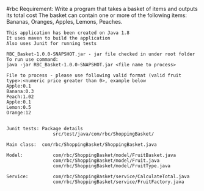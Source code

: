 #rbc
	Requirement:
	Write a program that takes a basket of items and outputs its total cost
	The basket can contain one or more of the following items: Bananas, Oranges, Apples, Lemons, Peaches.
	
	
	This application has been created on Java 1.8
	It uses maven to build the application
	Also uses Junit for running tests
	
	RBC_Basket-1.0.0-SNAPSHOT.jar - jar file checked in under root folder
	To run use command: 
	java -jar RBC_Basket-1.0.0-SNAPSHOT.jar <file name to process>

	File to process - please use following valid format (valid fruit type>:<numeric price greater than 0>, example below
	Apple:0.1
	Banana:0.3
	Peach:1.02
	Apple:0.1	
	Lemon:0.5
	Orange:12


	Junit tests: Package details 
					 src/test/java/com/rbc/ShoppingBasket/
	
	Main class:  com/rbc/ShoppingBasket/ShoppingBasket.java
					
	Model:			 com/rbc/ShoppingBasket/model/FruitBasket.java
					 com/rbc/ShoppingBasket/model/Fruit.java
					 com/rbc/ShoppingBasket/model/FruitType.java
					 
	Service:		 com/rbc/ShoppingBasket/service/CalculateTotal.java
					 com/rbc/ShoppingBasket/service/FruitFactory.java
					 		